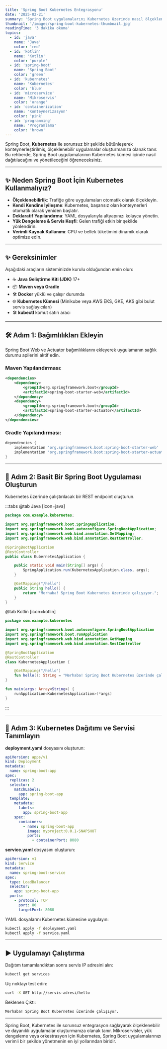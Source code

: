 ```yaml
---
title: 'Spring Boot Kubernetes Entegrasyonu'
date: '2025-02-21'
summary: 'Spring Boot uygulamalarını Kubernetes üzerinde nasıl ölçeklenebilir ve konteyner tabanlı olarak dağıtabileceğinizi öğrenin.'
thumbnail: '/images/spring-boot-kubernetes-thumbnail.jpg'
readingTime: '3 dakika okuma'
topics:
  - id: 'java'
    name: 'Java'
    color: 'red'
  - id: 'kotlin'
    name: 'Kotlin'
    color: 'purple'
  - id: 'spring-boot'
    name: 'Spring Boot'
    color: 'green'
  - id: 'kubernetes'
    name: 'Kubernetes'
    color: 'blue'
  - id: 'microservice'
    name: 'Mikroservis'
    color: 'orange'
  - id: 'containerization'
    name: 'Konteynerizasyon'
    color: 'pink'
  - id: 'programming'
    name: 'Programlama'
    color: 'brown'
---
```


Spring Boot, **Kubernetes** ile sorunsuz bir şekilde bütünleşerek konteynerleştirilmiş, ölçeklenebilir uygulamalar oluşturmanıza olanak tanır. Bu rehberde, Spring Boot uygulamalarının Kubernetes kümesi içinde nasıl dağıtılacağını ve yönetileceğini öğreneceksiniz.

---

## ✨ Neden Spring Boot İçin Kubernetes Kullanmalıyız?

- **Ölçeklenebilirlik**: Trafiğe göre uygulamaları otomatik olarak ölçekleyin.
- **Kendi Kendine İyileşme**: Kubernetes, başarısız olan konteynerleri otomatik olarak yeniden başlatır.
- **Deklaratif Yapılandırma**: YAML dosyalarıyla altyapınızı kolayca yönetin.
- **Yük Dengeleme & Servis Keşfi**: Gelen trafiği etkin bir şekilde yönlendirin.
- **Verimli Kaynak Kullanımı**: CPU ve bellek tüketimini dinamik olarak optimize edin.

---

## ✨ Gereksinimler

Aşağıdaki araçların sisteminizde kurulu olduğundan emin olun:

- ☕ **Java Geliştirme Kiti (JDK)** 17+
- 📦 **Maven veya Gradle**
- 🛠 **Docker** yüklü ve çalışır durumda
- 🌐 **Kubernetes Kümesi** (Minikube veya AWS EKS, GKE, AKS gibi bulut servis sağlayıcıları)
- 🛠 **kubectl** komut satırı aracı

---

## 🛠 Adım 1: Bağımlılıkları Ekleyin

Spring Boot Web ve Actuator bağımlılıklarını ekleyerek uygulamanın sağlık durumu apilerini aktif edin.

### Maven Yapılandırması:

```xml
<dependencies>
    <dependency>
        <groupId>org.springframework.boot</groupId>
        <artifactId>spring-boot-starter-web</artifactId>
    </dependency>
    <dependency>
        <groupId>org.springframework.boot</groupId>
        <artifactId>spring-boot-starter-actuator</artifactId>
    </dependency>
</dependencies>
```

### Gradle Yapılandırması:

```groovy
dependencies {
    implementation 'org.springframework.boot:spring-boot-starter-web'
    implementation 'org.springframework.boot:spring-boot-starter-actuator'
}
```

---

## 📖 Adım 2: Basit Bir Spring Boot Uygulaması Oluşturun

Kubernetes üzerinde çalıştırılacak bir REST endpoint oluşturun.

:::tabs
@tab Java [icon=java]

```java
package com.example.kubernetes;

import org.springframework.boot.SpringApplication;
import org.springframework.boot.autoconfigure.SpringBootApplication;
import org.springframework.web.bind.annotation.GetMapping;
import org.springframework.web.bind.annotation.RestController;

@SpringBootApplication
@RestController
public class KubernetesApplication {

    public static void main(String[] args) {
        SpringApplication.run(KubernetesApplication.class, args);
    }

    @GetMapping("/hello")
    public String hello() {
        return "Merhaba! Spring Boot Kubernetes üzerinde çalışıyor.";
    }
}
```

@tab Kotlin [icon=kotlin]

```kotlin
package com.example.kubernetes

import org.springframework.boot.autoconfigure.SpringBootApplication
import org.springframework.boot.runApplication
import org.springframework.web.bind.annotation.GetMapping
import org.springframework.web.bind.annotation.RestController

@SpringBootApplication
@RestController
class KubernetesApplication {

    @GetMapping("/hello")
    fun hello(): String = "Merhaba! Spring Boot Kubernetes üzerinde çalışıyor."
}

fun main(args: Array<String>) {
    runApplication<KubernetesApplication>(*args)
}
```

:::

---

## 💪 Adım 3: Kubernetes Dağıtımı ve Servisi Tanımlayın

**deployment.yaml** dosyasını oluşturun:

```yaml
apiVersion: apps/v1
kind: Deployment
metadata:
  name: spring-boot-app
spec:
  replicas: 2
  selector:
    matchLabels:
      app: spring-boot-app
  template:
    metadata:
      labels:
        app: spring-boot-app
    spec:
      containers:
        - name: spring-boot-app
          image: myproject:0.0.1-SNAPSHOT
          ports:
            - containerPort: 8080
```

**service.yaml** dosyasını oluşturun:

```yaml
apiVersion: v1
kind: Service
metadata:
  name: spring-boot-service
spec:
  type: LoadBalancer
  selector:
    app: spring-boot-app
  ports:
    - protocol: TCP
      port: 80
      targetPort: 8080
```

YAML dosyalarını Kubernetes kümesine uygulayın:

```bash
kubectl apply -f deployment.yaml
kubectl apply -f service.yaml
```

---

## ▶️ Uygulamayı Çalıştırma

Dağıtım tamamlandıktan sonra servis IP adresini alın:

```bash
kubectl get services
```

Uç noktayı test edin:

```bash
curl -X GET http://servis-adresi/hello
```

Beklenen Çıktı:

```plaintext
Merhaba! Spring Boot Kubernetes üzerinde çalışıyor.
```

---

Spring Boot, Kubernetes ile sorunsuz entegrasyon sağlayarak ölçeklenebilir ve dayanıklı uygulamalar oluşturmanıza olanak tanır. Mikroservisler, yük dengeleme veya orkestrasyon için Kubernetes, Spring Boot uygulamalarınızı verimli bir şekilde yönetmenin en iyi yollarından biridir.
